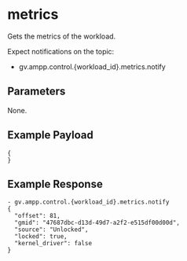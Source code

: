 # metrics

Gets the metrics of the workload.

Expect notifications on the topic:

- gv.ampp.control.{workload_id}.metrics.notify

## Parameters

None.

## Example Payload

```
{
}
```

## Example Response

```
- gv.ampp.control.{workload_id}.metrics.notify
{
  "offset": 81,
  "gmid": "47687dbc-d13d-49d7-a2f2-e515df00d00d",
  "source": "Unlocked",
  "locked": true,
  "kernel_driver": false
}
```
